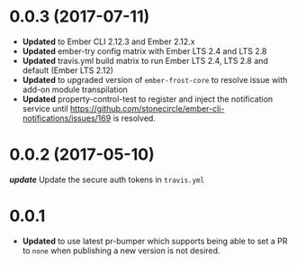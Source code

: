 # 0.0.3 (2017-07-11)
* **Updated** to Ember CLI 2.12.3 and Ember 2.12.x
* **Updated** ember-try config matrix with Ember LTS 2.4 and LTS 2.8
* **Updated** travis.yml build matrix to run Ember LTS 2.4, LTS 2.8 and default (Ember LTS 2.12)
* **Updated** to upgraded version of `ember-frost-core` to resolve issue with add-on module transpilation
* **Updated** property-control-test to register and inject the notification service until https://github.com/stonecircle/ember-cli-notifications/issues/169 is resolved.

# 0.0.2 (2017-05-10)
***update*** Update the secure auth tokens in `travis.yml`


# 0.0.1
* **Updated** to use latest pr-bumper which supports being able to set a PR to `none` when publishing a new version is not desired.

